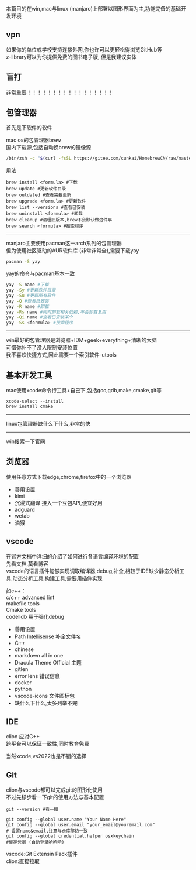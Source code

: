 本篇目的在win,mac与linux (manjaro)上部署以图形界面为主,功能完备的基础开发环境

## vpn
如果你的单位或学校支持连接外网,你也许可以更轻松得浏览GitHub等  
z-library可以为你提供免费的图书电子版, 但是我建议实体  
## 盲打
非常重要！！！！！！！！！！！！！！！！！
## 包管理器
首先是下软件的软件

mac os的包管理器brew  
国内下载源,包括自动换brew的镜像源
```bash
/bin/zsh -c "$(curl -fsSL https://gitee.com/cunkai/HomebrewCN/raw/master/Homebrew.sh)" 
```
用法
```shell
brew install <formula> #下载
brew update #更新软件目录
brew outdated #查看需要更新
brew upgrade <formula> #更新软件
brew list --versions #查看已安装
brew uninstall <formula> #卸载
brew cleanup #清理旧版本,brew不会默认做这件事
brew search <formula> #搜索程序
```
----
manjaro主要使用pacman这一arch系列的包管理器   
但为使用社区驱动的AUR软件库 (非常非常全),需要下载yay
```bash
pacman -S yay
```
yay的命令与pacman基本一致
```bash
yay -S name #下载
yay -Sy #更新软件目录
yay -Su #更新所有软件
yay -Q #查看已安装
yay -R name #卸载
yay -Rs name #同时卸载相关依赖,不会卸载复用
yay -Qi name #查看已安装某个
yay -Ss <formula> #搜索程序
```
----
win最好的包管理器是浏览器+IDM+geek+everything+清晰的大脑  
可惜弥补不了没人限制安装位置  
我不喜欢快捷方式,因此需要一个索引软件-utools  
## 基本开发工具
mac使用xcode命令行工具+自己下,包括gcc,gdb,make,cmake,git等
```shell
xcode-select --install
brew install cmake
```
----
linux包管理器缺什么下什么,非常的快

---
win搜索一下官网
## 浏览器
使用任意方式下载edge,chrome,firefox中的一个浏览器  
- 善用设置  
- kimi  
- 沉浸式翻译 接入一个豆包API,便宜好用  
- adguard  
- wetab  
- 油猴  

## vscode
在[官方文档](https://code.visualstudio.com/docs)中详细的介绍了如何进行各语言编译环境的配置  
先看文档,莫看博客  
vscode的语言插件能够实现调取编译器,debug,补全,相较于IDE缺少静态分析工具,动态分析工具,构建工具,需要用插件实现

如c++：  
c/c++ advanced lint  
makefile tools  
Cmake tools  
codelldb   用于强化debug


- 善用设置
- Path Intellisense 补全文件名
- C++
- chinese
- markdown all in one
- Dracula Theme Official 主题
- gitlen 
- error lens 错误信息
- docker
- python
- vscode-icons 文件图标包
- 缺什么下什么,太多列举不完

## IDE
clion 应对C++   
跨平台可以保证一致性,同时教育免费

当然xcode,vs2022也是不错的选择
## Git

clion与vscode都可以完成git的图形化使用  
不过先移步看一下git的使用方法与基本配置
```shell
git --version #看一眼

git config --global user.name "Your Name Here"
git config --global user.email "your_email@youremail.com"
# 设置name&email,注意与仓库那边一致
git config --global credential.helper osxkeychain
#缓存凭据 (自动登录哈哈哈)
```
vscode:Git Extensin Pack插件  
clion:直接拉取


